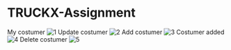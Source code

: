 # TRUCKX-Assignment
My costumer
![1](https://user-images.githubusercontent.com/68068072/114308076-3667a700-9b00-11eb-8d9b-3b960007f3c9.png)
Update costumer
![2](https://user-images.githubusercontent.com/68068072/114308086-3ebfe200-9b00-11eb-89a8-1522a672a4ed.png)
Add costumer
![3](https://user-images.githubusercontent.com/68068072/114308089-45e6f000-9b00-11eb-8b7d-7aa7b408eaa1.png)
Costumer added
![4](https://user-images.githubusercontent.com/68068072/114308097-4aaba400-9b00-11eb-9d67-f74cb6476b4e.png)
Delete costumer
![5](https://user-images.githubusercontent.com/68068072/114308106-50a18500-9b00-11eb-89d8-b01db294c2b0.png)
